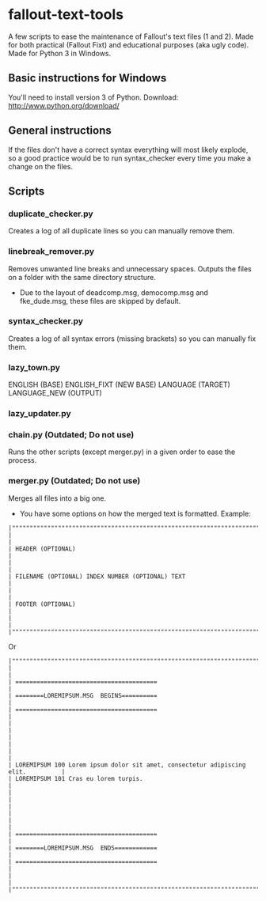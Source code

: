 # fallout-text-tools

A few scripts to ease the maintenance of Fallout's text files (1 and 2).
Made for both practical (Fallout Fixt) and educational purposes (aka ugly code).
Made for Python 3 in Windows.



## Basic instructions for Windows

You'll need to install version 3 of Python.
Download: http://www.python.org/download/




## General instructions

If the files don't have a correct syntax everything will most likely explode, so
a good practice would be to run syntax_checker every time you make a change on
the files.




## Scripts


### duplicate_checker.py

Creates a log of all duplicate lines so you can manually remove them.



### linebreak_remover.py

Removes unwanted line breaks and unnecessary spaces.
Outputs the files on a folder with the same directory structure.
* Due to the layout of deadcomp.msg, democomp.msg and fke_dude.msg, these files are skipped by default.



### syntax_checker.py

Creates a log of all syntax errors (missing brackets) so you can manually fix them.



### lazy_town.py

ENGLISH (BASE) ENGLISH_FIXT (NEW BASE)
LANGUAGE (TARGET) LANGUAGE_NEW (OUTPUT)



### lazy_updater.py



### chain.py (Outdated; Do not use)

Runs the other scripts (except merger.py) in a given order to ease the process.



### merger.py (Outdated; Do not use)

Merges all files into a big one.
* You have some options on how the merged text is formatted. Example:


```
|""""""""""""""""""""""""""""""""""""""""""""""""""""""""""""""""""""""""""""""""""|
|                                                                                  |
| HEADER (OPTIONAL)                                                                |
|                                                                                  |
| FILENAME (OPTIONAL) INDEX NUMBER (OPTIONAL) TEXT                                 |
|                                                                                  |
| FOOTER (OPTIONAL)                                                                |
|                                                                                  |
|""""""""""""""""""""""""""""""""""""""""""""""""""""""""""""""""""""""""""""""""""|
```

Or

```
|""""""""""""""""""""""""""""""""""""""""""""""""""""""""""""""""""""""""""""""""""|
|                                                                                  |
| ========================================                                         |
| ========LOREMIPSUM.MSG  BEGINS==========                                         |
| ========================================                                         |
|                                                                                  |
|                                                                                  |
|                                                                                  |
| LOREMIPSUM 100 Lorem ipsum dolor sit amet, consectetur adipiscing elit.          |
| LOREMIPSUM 101 Cras eu lorem turpis.                                             |
|                                                                                  |
|                                                                                  |
|                                                                                  |
| ========================================                                         |
| ========LOREMIPSUM.MSG  ENDS============                                         |
| ========================================                                         |
|                                                                                  |
|""""""""""""""""""""""""""""""""""""""""""""""""""""""""""""""""""""""""""""""""""|
```
